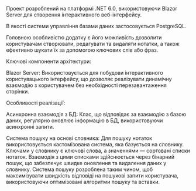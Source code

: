 Проект розроблений на платформі .NET 6.0, використовуючи Blazor Server для створення інтерактивного веб-інтерфейсу.

В якості системи управління базами даних застосовується PostgreSQL.

Головною особливістю додатку є його можливість дозволити користувачам створювати, редагувати та видаляти нотатки, а також ефективно шукати їх за допомогою ключових слів або фраз.

Ключові компоненти архітектури:

Blazor Server: Використовується для побудови інтерактивного користувацького інтерфейсу, що дозволяє реалізувати динамічну взаємодію з користувачем без необхідності перезавантаження сторінки.

Особливості реалізації:

Асинхронна взаємодія з БД: Клас, що відповідає за взаємодію з базою даних, регулярно оновлює інформацію в БД, використовуючи асинхронні запити.

Система пошуку на основі словника: Для пошуку нотаток використовується кастомізована система, яка базується на словнику.
Ключами у словнику є ключові слова, а значеннями — сортовані списки нотаток. 
Взаємодія з цими списками здійснюється через бінарний пошук, що забезпечує швидке оновлення та видалення даних у словнику.
Система пошуку розроблена таким чином, щоб максимізувати швидкість відповіді на пошукові запити користувача, використовуючи оптимізовані алгоритми пошуку та вставки.
